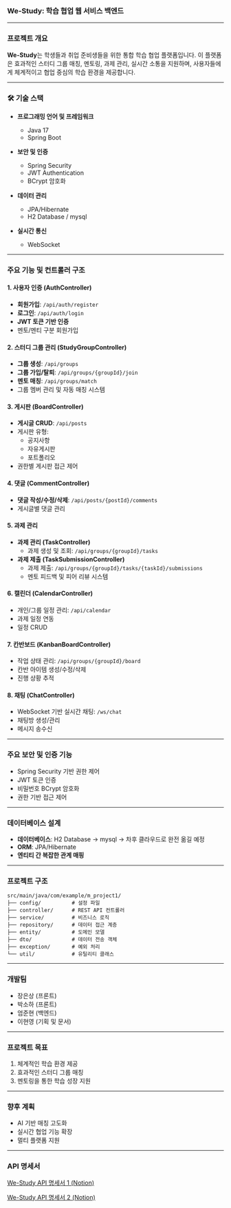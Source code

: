 ### We-Study: 학습 협업 웹 서비스 백엔드

---

### **프로젝트 개요**  
**We-Study**는 학생들과 취업 준비생들을 위한 통합 학습 협업 플랫폼입니다. 이 플랫폼은 효과적인 스터디 그룹 매칭, 멘토링, 과제 관리, 실시간 소통을 지원하며, 사용자들에게 체계적이고 협업 중심의 학습 환경을 제공합니다.

---

### **🛠 기술 스택**  
- **프로그래밍 언어 및 프레임워크**  
  - Java 17  
  - Spring Boot  

- **보안 및 인증**  
  - Spring Security  
  - JWT Authentication  
  - BCrypt 암호화  

- **데이터 관리**  
  - JPA/Hibernate  
  - H2 Database / mysql 

- **실시간 통신**  
  - WebSocket  

---

### **주요 기능 및 컨트롤러 구조**  

#### 1. **사용자 인증 (AuthController)**  
- **회원가입**: `/api/auth/register`  
- **로그인**: `/api/auth/login`  
- **JWT 토큰 기반 인증**  
- 멘토/멘티 구분 회원가입  

#### 2. **스터디 그룹 관리 (StudyGroupController)**  
- **그룹 생성**: `/api/groups`  
- **그룹 가입/탈퇴**: `/api/groups/{groupId}/join`  
- **멘토 매칭**: `/api/groups/match`  
- 그룹 멤버 관리 및 자동 매칭 시스템  

#### 3. **게시판 (BoardController)**  
- **게시글 CRUD**: `/api/posts`  
- 게시판 유형:  
  - 공지사항  
  - 자유게시판  
  - 포트폴리오  
- 권한별 게시판 접근 제어  

#### 4. **댓글 (CommentController)**  
- **댓글 작성/수정/삭제**: `/api/posts/{postId}/comments`  
- 게시글별 댓글 관리  

#### 5. **과제 관리**  
- **과제 관리 (TaskController)**  
  - 과제 생성 및 조회: `/api/groups/{groupId}/tasks`  
- **과제 제출 (TaskSubmissionController)**  
  - 과제 제출: `/api/groups/{groupId}/tasks/{taskId}/submissions`  
  - 멘토 피드백 및 피어 리뷰 시스템  

#### 6. **캘린더 (CalendarController)**  
- 개인/그룹 일정 관리: `/api/calendar`  
- 과제 일정 연동  
- 일정 CRUD  

#### 7. **칸반보드 (KanbanBoardController)**  
- 작업 상태 관리: `/api/groups/{groupId}/board`  
- 칸반 아이템 생성/수정/삭제  
- 진행 상황 추적  

#### 8. **채팅 (ChatController)**  
- WebSocket 기반 실시간 채팅: `/ws/chat`  
- 채팅방 생성/관리  
- 메시지 송수신  

---

### **주요 보안 및 인증 기능**  
- Spring Security 기반 권한 제어  
- JWT 토큰 인증  
- 비밀번호 BCrypt 암호화  
- 권한 기반 접근 제어  

---

### **데이터베이스 설계**  
- **데이터베이스**: H2 Database -> mysql -> 차후 클라우드로 완전 옮길 예정 
- **ORM**: JPA/Hibernate  
- **엔티티 간 복잡한 관계 매핑**  

---

### **프로젝트 구조**  

```plaintext
src/main/java/com/example/m_project1/
├── config/          # 설정 파일
├── controller/      # REST API 컨트롤러
├── service/         # 비즈니스 로직
├── repository/      # 데이터 접근 계층
├── entity/          # 도메인 모델
├── dto/             # 데이터 전송 객체
├── exception/       # 예외 처리
└── util/            # 유틸리티 클래스
```

---

### **개발팀**  
- 장은상 (프론트)  
- 박소하 (프론트)
- 엄준현 (백엔드) 
- 이현영 (기획 및 문서)

---

### **프로젝트 목표**  
1. 체계적인 학습 환경 제공  
2. 효과적인 스터디 그룹 매칭  
3. 멘토링을 통한 학습 성장 지원  

---

### **향후 계획**  
- AI 기반 매칭 고도화  
- 실시간 협업 기능 확장  
- 멀티 플랫폼 지원  

---
### API 명세서
[We-Study API 명세서 1 (Notion)](https://cooked-hockey-a64.notion.site/We-Study-API-Part-1-Ver-1-4-17ddc215b6d580899eb0e8ed14401001?pvs=4)

[We-Study API 명세서 2 (Notion)](https://cooked-hockey-a64.notion.site/We-Study-API-Part-2-17ddc215b6d5800baf8aedae1e164e4b?pvs=4)
